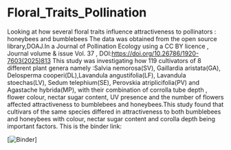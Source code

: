 # Floral_Traits_Pollination
Looking at how several floral traits influence attractiveness to pollinators : honeybees and bumblebees
The data was obtained from the open source library,DOAJ.In a Journal of Pollination Ecology using a CC BY licence , Journal volume & issue                        Vol. 37 , DOI:https://doi.org/10.26786/1920-7603(2025)813
This study was investigating how 119 cultivators of 8 different plant genera namely :Salvia nemorosa(SV), Gaillardia aristata(GA), Delosperma cooperi(DL),Lavandula angustifolia(LF), Lavandula stoechas(LV), Sedum telephium(SE), Perovskia atriplicifolia(PV) and Agastache hybrida(MP),  with their combination of corrolla tube depth , flower colour, nectar sugar content, UV presence and the number of flowers affected attractiveness to bumblebees and honeybees.This study found that cultivars of the same species differed in attractiveness to both bumblebees and honeybees with colour, nectar sugar content and corolla depth being important factors.
This is the binder link:

[![Binder](https://mybinder.org/badge_logo.svg)]
